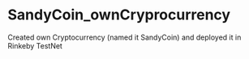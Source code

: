 # SandyCoin_ownCryprocurrency
Created own Cryptocurrency (named it SandyCoin) and deployed it in Rinkeby TestNet

